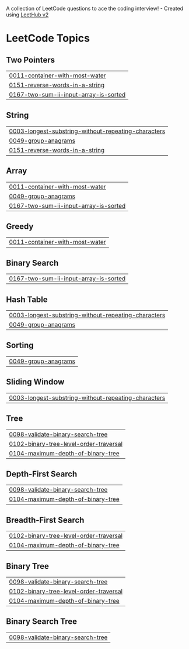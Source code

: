 A collection of LeetCode questions to ace the coding interview! - Created using [LeetHub v2](https://github.com/arunbhardwaj/LeetHub-2.0)
<!---LeetCode Topics Start-->
# LeetCode Topics
## Two Pointers
|  |
| ------- |
| [0011-container-with-most-water](https://github.com/ramyak457/Leetcode/tree/master/0011-container-with-most-water) |
| [0151-reverse-words-in-a-string](https://github.com/ramyak457/Leetcode/tree/master/0151-reverse-words-in-a-string) |
| [0167-two-sum-ii-input-array-is-sorted](https://github.com/ramyak457/Leetcode/tree/master/0167-two-sum-ii-input-array-is-sorted) |
## String
|  |
| ------- |
| [0003-longest-substring-without-repeating-characters](https://github.com/ramyak457/Leetcode/tree/master/0003-longest-substring-without-repeating-characters) |
| [0049-group-anagrams](https://github.com/ramyak457/Leetcode/tree/master/0049-group-anagrams) |
| [0151-reverse-words-in-a-string](https://github.com/ramyak457/Leetcode/tree/master/0151-reverse-words-in-a-string) |
## Array
|  |
| ------- |
| [0011-container-with-most-water](https://github.com/ramyak457/Leetcode/tree/master/0011-container-with-most-water) |
| [0049-group-anagrams](https://github.com/ramyak457/Leetcode/tree/master/0049-group-anagrams) |
| [0167-two-sum-ii-input-array-is-sorted](https://github.com/ramyak457/Leetcode/tree/master/0167-two-sum-ii-input-array-is-sorted) |
## Greedy
|  |
| ------- |
| [0011-container-with-most-water](https://github.com/ramyak457/Leetcode/tree/master/0011-container-with-most-water) |
## Binary Search
|  |
| ------- |
| [0167-two-sum-ii-input-array-is-sorted](https://github.com/ramyak457/Leetcode/tree/master/0167-two-sum-ii-input-array-is-sorted) |
## Hash Table
|  |
| ------- |
| [0003-longest-substring-without-repeating-characters](https://github.com/ramyak457/Leetcode/tree/master/0003-longest-substring-without-repeating-characters) |
| [0049-group-anagrams](https://github.com/ramyak457/Leetcode/tree/master/0049-group-anagrams) |
## Sorting
|  |
| ------- |
| [0049-group-anagrams](https://github.com/ramyak457/Leetcode/tree/master/0049-group-anagrams) |
## Sliding Window
|  |
| ------- |
| [0003-longest-substring-without-repeating-characters](https://github.com/ramyak457/Leetcode/tree/master/0003-longest-substring-without-repeating-characters) |
## Tree
|  |
| ------- |
| [0098-validate-binary-search-tree](https://github.com/ramyak457/Leetcode/tree/master/0098-validate-binary-search-tree) |
| [0102-binary-tree-level-order-traversal](https://github.com/ramyak457/Leetcode/tree/master/0102-binary-tree-level-order-traversal) |
| [0104-maximum-depth-of-binary-tree](https://github.com/ramyak457/Leetcode/tree/master/0104-maximum-depth-of-binary-tree) |
## Depth-First Search
|  |
| ------- |
| [0098-validate-binary-search-tree](https://github.com/ramyak457/Leetcode/tree/master/0098-validate-binary-search-tree) |
| [0104-maximum-depth-of-binary-tree](https://github.com/ramyak457/Leetcode/tree/master/0104-maximum-depth-of-binary-tree) |
## Breadth-First Search
|  |
| ------- |
| [0102-binary-tree-level-order-traversal](https://github.com/ramyak457/Leetcode/tree/master/0102-binary-tree-level-order-traversal) |
| [0104-maximum-depth-of-binary-tree](https://github.com/ramyak457/Leetcode/tree/master/0104-maximum-depth-of-binary-tree) |
## Binary Tree
|  |
| ------- |
| [0098-validate-binary-search-tree](https://github.com/ramyak457/Leetcode/tree/master/0098-validate-binary-search-tree) |
| [0102-binary-tree-level-order-traversal](https://github.com/ramyak457/Leetcode/tree/master/0102-binary-tree-level-order-traversal) |
| [0104-maximum-depth-of-binary-tree](https://github.com/ramyak457/Leetcode/tree/master/0104-maximum-depth-of-binary-tree) |
## Binary Search Tree
|  |
| ------- |
| [0098-validate-binary-search-tree](https://github.com/ramyak457/Leetcode/tree/master/0098-validate-binary-search-tree) |
<!---LeetCode Topics End-->